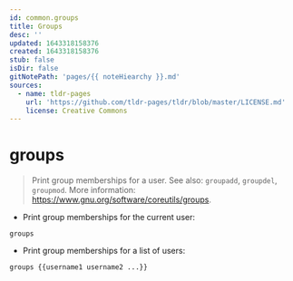 ```yaml
---
id: common.groups
title: Groups
desc: ''
updated: 1643318158376
created: 1643318158376
stub: false
isDir: false
gitNotePath: 'pages/{{ noteHiearchy }}.md'
sources:
  - name: tldr-pages
    url: 'https://github.com/tldr-pages/tldr/blob/master/LICENSE.md'
    license: Creative Commons
---
```

# groups

> Print group memberships for a user.
> See also: `groupadd`, `groupdel`, `groupmod`.
> More information: <https://www.gnu.org/software/coreutils/groups>.

- Print group memberships for the current user:

`groups`

- Print group memberships for a list of users:

`groups {{username1 username2 ...}}`

